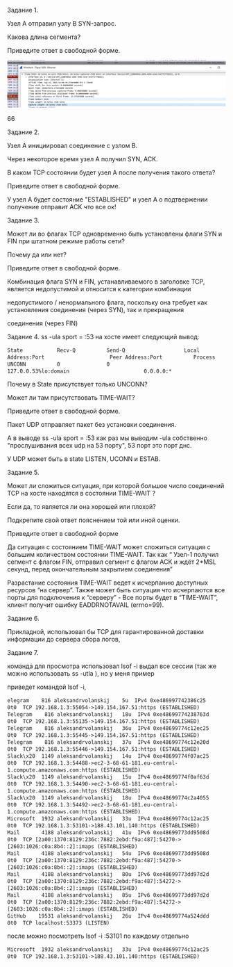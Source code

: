 
Задание 1.

Узел А отправил узлу В SYN-запрос.

Какова длина сегмента?

Приведите ответ в свободной форме.

![alt tag](https://github.com/avo1yanskiy/slin-homeworks/blob/main/image/4.4/1.png "SYN")

66


Задание 2.

Узел А инициировал соединение с узлом В.

Через некоторое время узел А получил SYN, ACK.

В каком TCP состоянии будет узел А после получения такого ответа?

Приведите ответ в свободной форме.

У узел А будет состояние "ESTABLISHED" и узел А о подтвержении получение отправит ACK что все ок!

Задание 3.

Может ли во флагах TCP одновременно быть установлены флаги SYN и FIN при штатном режиме работы сети?

Почему да или нет?

Приведите ответ в свободной форме.

Комбинация флага SYN и FIN, устанавливаемого в заголовке TCP, является недопустимой и относится к категории комбинации 

недопустимого / ненормального флага, поскольку она требует как установления соединения (через SYN), так и прекращения 

соединения (через FIN)


Задание 4.
ss -ula sport = :53 на хосте имеет следующий вывод:

```
State           Recv-Q          Send-Q                   Local Address:Port                     Peer Address:Port          Process
UNCONN          0               0                        127.0.0.53%lo:domain                        0.0.0.0:*
```
Почему в State присутствует только UNCONN?

Может ли там присутствовать TIME-WAIT?

Приведите ответ в свободной форме.

Пакет UDP отправляет пакет без установки соединения.

А в выводе ss -ula sport = :53 как раз мы выводим -ula собственно "прослушивания всех udp на 53 порту", 53 порт это порт днс.

У UDP может быть в state LISTEN, UCONN и ESTAB.

Задание 5.

Может ли сложиться ситуация, при которой большое число соединений TCP на хосте находятся в состоянии TIME-WAIT ?

Если да, то является ли она хорошей или плохой?

Подкрепите свой ответ пояснением той или иной оценки.

Приведите ответ в свободной форме

Да ситуация с состоянием TIME-WAIT может сложиться ситуация с большим количеством состоянии TIME-WAIT. Так как “ Узел-1 получил сегмент с флагом FIN, отправил сегмент с флагом ACK и ждёт 2*MSL секунд, перед окончательным закрытием соединения”

Разрастание  состояния TIME-WAIT ведет к исчерпанию доступных ресурсов “на сервер”. Также может быть ситуация что исчерпаются все порты для подключения к “серверу” - Все порты будет в “TIME-WAIT”, клиент получит ошибку EADDRNOTAVAIL (errno=99). 




Задание 6.

Прикладной, использовал бы TCP  для гарантированной доставки информации до сервера сбора логов,

Задание 7.

команда для просмотра использовал lsof -i  выдал все сессии (так же можно использовать ss -utla ), но у меня пример 

приведет командой lsof -i,

```
elegram    816 aleksandrvolanskij    5u  IPv4 0xe486997742386c25      0t0  TCP 192.168.1.3:55054->149.154.167.51:https (ESTABLISHED)
Telegram    816 aleksandrvolanskij   18u  IPv4 0xe48699774238763d      0t0  TCP 192.168.1.3:55135->149.154.167.51:https (ESTABLISHED)
Telegram    816 aleksandrvolanskij   36u  IPv4 0xe48699774c12ec25      0t0  TCP 192.168.1.3:55445->149.154.167.51:https (ESTABLISHED)
Telegram    816 aleksandrvolanskij   37u  IPv4 0xe48699774c12e20d      0t0  TCP 192.168.1.3:55446->149.154.167.51:https (ESTABLISHED)
Slack\x20  1149 aleksandrvolanskij   14u  IPv4 0xe48699774f07ac25      0t0  TCP 192.168.1.3:54488->ec2-3-68-61-181.eu-central-1.compute.amazonaws.com:https (ESTABLISHED)
Slack\x20  1149 aleksandrvolanskij   15u  IPv4 0xe48699774f0af63d      0t0  TCP 192.168.1.3:54490->ec2-3-68-61-181.eu-central-1.compute.amazonaws.com:https (ESTABLISHED)
Slack\x20  1149 aleksandrvolanskij   18u  IPv4 0xe48699774c2a4055      0t0  TCP 192.168.1.3:54492->ec2-3-68-61-181.eu-central-1.compute.amazonaws.com:https (ESTABLISHED)
Microsoft  1932 aleksandrvolanskij   33u  IPv4 0xe48699774c12ac25      0t0  TCP 192.168.1.3:53101->188.43.101.140:https (ESTABLISHED)
Mail       4188 aleksandrvolanskij   41u  IPv6 0xe48699773dd9508d      0t0  TCP [2a00:1370:8129:236c:7882:2ebd:f9a:487]:54270->[2603:1026:c0a:8b4::2]:imaps (ESTABLISHED)
Mail       4188 aleksandrvolanskij   54u  IPv6 0xe48699773dd9508d      0t0  TCP [2a00:1370:8129:236c:7882:2ebd:f9a:487]:54270->[2603:1026:c0a:8b4::2]:imaps (ESTABLISHED)
Mail       4188 aleksandrvolanskij   80u  IPv6 0xe48699773dd97d2d      0t0  TCP [2a00:1370:8129:236c:7882:2ebd:f9a:487]:54272->[2603:1026:c0a:8b4::2]:imaps (ESTABLISHED)
Mail       4188 aleksandrvolanskij   85u  IPv6 0xe48699773dd97d2d      0t0  TCP [2a00:1370:8129:236c:7882:2ebd:f9a:487]:54272->[2603:1026:c0a:8b4::2]:imaps (ESTABLISHED)
GitHub    19531 aleksandrvolanskij   26u  IPv4 0xe48699774a524ddd      0t0  TCP localhost:53373 (LISTEN)
```

после можно посмотреть lsof -i :53101 по каждому отдельно

```
Microsoft  1932 aleksandrvolanskij   33u  IPv4 0xe48699774c12ac25      0t0  TCP 192.168.1.3:53101->188.43.101.140:https (ESTABLISHED)
```